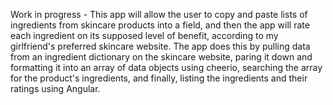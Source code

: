Work in progress - This app will allow the user to copy and paste lists of ingredients from skincare products into a field, and then the app will rate each ingredient on its supposed level of benefit, according to my girlfriend's preferred skincare website. The app does this by pulling data from an ingredient dictionary on the skincare website, paring it down and formatting it into an array of data objects using cheerio, searching the array for the product's ingredients, and finally, listing the ingredients and their ratings using Angular.
